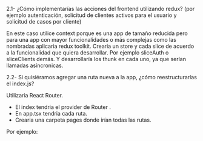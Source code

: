 

2.1- ¿Cómo implementarías las acciones del frontend utilizando redux? (por ejemplo autenticación, solicitud de clientes activos para el usuario y solicitud de casos por cliente)

En este caso utilice context porque es una app de tamaño reducida pero para una app con mayor funcionalidades o más complejas como las nombradas aplicaria redux toolkit. 
Crearia un store y cada slice de acuerdo a la funcionalidad que quiera desarrollar. Por ejemplo sliceAuth o sliceClients demás. Y desarrollaría los thunk en cada uno, ya que serían llamadas asíncronicas. 

2.2- Si quisiéramos agregar una ruta nueva a la app, ¿cómo reestructurarías el index.js?

Utilizaria React Router. 

- El index tendria el provider de Router .
- En app.tsx tendria cada ruta. 
- Crearia una carpeta pages donde irían todas las rutas.

Por ejemplo:

<!-- import { Home, Auth } from "./pages"; -->

<!-- <Routes>
    <Route path="/" element=<Auth />} />
    <Route path="/Home" element=<Home />} />
</Routes> -->